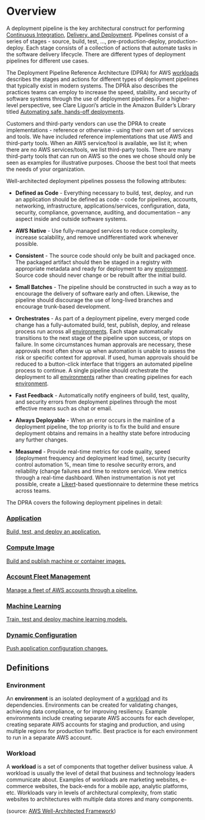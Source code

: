 # Overview

A deployment pipeline is the key architectural construct for performing [Continuous Integration](https://aws.amazon.com/devops/continuous-integration/), [Delivery, and Deployment](https://aws.amazon.com/devops/continuous-delivery/). Pipelines consist of a series of stages - source, build, test, ..., pre-production-deploy, production-deploy. Each stage consists of a collection of actions that automate tasks in the software delivery lifecycle. There are different types of deployment pipelines for different use cases.

The Deployment Pipeline Reference Architecture (DPRA) for AWS [workloads](#workload) describes the stages and actions for different types of deployment pipelines that typically exist in modern systems. The DPRA also describes the practices teams can employ to increase the speed, stability, and security of software systems through the use of deployment pipelines. For a higher-level perspective, see Clare Liguori’s article in the Amazon Builder’s Library titled [Automating safe, hands-off deployments](https://aws.amazon.com/builders-library/automating-safe-hands-off-deployments).

Customers and third-party vendors can use the DPRA to create implementations - reference or otherwise - using their own set of services and tools. We have included reference implementations that use AWS and third-party tools. When an AWS service/tool is available, we list it; when there are no AWS services/tools, we list third-party tools. There are many third-party tools that can run on AWS so the ones we chose should only be seen as examples for illustrative purposes. Choose the best tool that meets the needs of your organization.

Well-architected deployment pipelines possess the following attributes:

* **Defined as Code** - Everything necessary to build, test, deploy, and run an application should be defined as code - code for pipelines, accounts, networking, infrastructure, applications/services, configuration, data, security, compliance, governance, auditing, and documentation – any aspect inside and outside software systems.

* **AWS Native** - Use fully-managed services to reduce complexity, increase scalability, and remove undifferentiated work whenever possible.

* **Consistent** - The source code should only be built and packaged once. The packaged artifact should then be staged in a registry with appropriate metadata and ready for deployment to any [environment](#environment). Source code should never change or be rebuilt after the initial build.

* **Small Batches** - The pipeline should be constructed in such a way as to encourage the delivery of software early and often. Likewise, the pipeline should discourage the use of long-lived branches and encourage trunk-based development.

* **Orchestrates** - As part of a deployment pipeline, every merged code change has a fully-automated build, test, publish, deploy, and release process run across all [environments](#environment). Each stage automatically transitions to the next stage of the pipeline upon success, or stops on failure. In some circumstances human approvals are necessary, these approvals most often show up when automation is unable to assess the risk or specific context for approval. If used, human approvals should be reduced to a button-click interface that triggers an automated pipeline process to continue. A single pipeline should orchestrate the deployment to all [environments](#environment) rather than creating pipelines for each [environment](#environment).

* **Fast Feedback** - Automatically notify engineers of build, test, quality, and security errors from deployment pipelines through the most effective means such as chat or email.

* **Always Deployable** - When an error occurs in the mainline of a deployment pipeline, the top priority is to fix the build and ensure deployment obtains and remains in a healthy state before introducing any further changes.

* **Measured** - Provide real-time metrics for code quality, speed (deployment frequency and deployment lead time), security (security control automation %, mean time to resolve security errors, and reliability (change failures and time to restore service). View metrics through a real-time dashboard. When instrumentation is not yet possible, create a [Likert](https://en.wikipedia.org/wiki/Likert_scale)-based questionnaire to determine these metrics across teams.

The DPRA covers the following deployment pipelines in detail:

<div class="cardwrapper">
    <a href="application-pipeline" class="card">
        <h3>Application</h3>
        <p>
            Build, test, and deploy an application.
        </p>
    </a>
    <a href="compute-image-pipeline" class="card disabled">
        <h3>Compute Image</h3>
        <p>
            Build and publish machine or container images.
        </p>
    </a>
    <a href="account-fleet-management-pipeline" class="card disabled">
        <h3>Account Fleet Management</h3>
        <p>
            Manage a fleet of AWS accounts through a pipeline.
        </p>
    </a>
</div>
<div class="cardwrapper">
    <a href="machine-learning-pipeline" class="card disabled">
        <h3>Machine Learning</h3>
        <p>
            Train, test and deploy machine learning models.
        </p>
    </a>
    <a href="dynamic-configuration-deployment-pipeline" class="card disabled">
        <h3>Dynamic Configuration</h3>
        <p>
            Push application configuration changes.
        </p>
    </a>
</div>

## Definitions

### Environment

An **environment** is an isolated deployment of a [workload](#workload) and its dependencies. Environments can be created for validating changes, achieving data compliance, or for improving resiliency. Example environments include creating separate AWS accounts for each developer, creating separate AWS accounts for staging and production, and using multiple regions for production traffic. Best practice is for each environment to run in a separate AWS account.

### Workload

A **workload** is a set of components that together deliver business value. A workload is usually the level of detail that business and technology leaders communicate about. Examples of workloads are marketing websites, e-commerce websites, the back-ends for a mobile app, analytic platforms, etc. Workloads vary in levels of architectural complexity, from static websites to architectures with multiple data stores and many components.

(source: [AWS Well-Architected Framework](https://docs.aws.amazon.com/wellarchitected/latest/framework/welcome.html))
